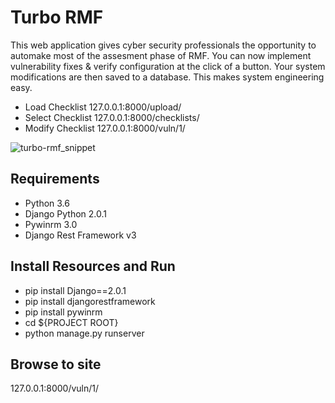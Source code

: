 # Turbo RMF
This web application gives cyber security professionals the opportunity to automake most of the assesment phase of RMF. You can now implement vulnerability fixes & verify configuration at the click of a button. Your system modifications are then saved to a database. This makes system engineering easy.
- Load Checklist 127.0.0.1:8000/upload/
- Select Checklist 127.0.0.1:8000/checklists/
- Modify Checklist 127.0.0.1:8000/vuln/1/

![turbo-rmf_snippet](https://user-images.githubusercontent.com/15160643/35486600-249460ba-0425-11e8-80b5-5b204e88f7d3.PNG)


## Requirements
- Python 3.6
- Django Python 2.0.1
- Pywinrm 3.0
- Django Rest Framework v3

## Install Resources and Run
- pip install Django==2.0.1
- pip install djangorestframework
- pip install pywinrm
- cd ${PROJECT ROOT}
- python manage.py runserver

## Browse to site
127.0.0.1:8000/vuln/1/
